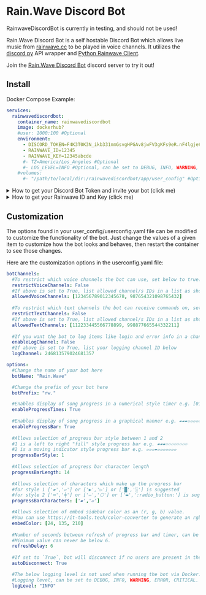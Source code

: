 ﻿# Rain.Wave Discord Bot
RainwaveDiscordBot is currently in testing, and should not be used!

Rain.Wave Discord Bot is a self hostable Discord Bot which allows live music from [rainwave.cc](https://rainwave.cc) to be played in voice channels.  It utilizes the [discord.py](https://github.com/Rapptz/discord.py) API wrapper and [Python Rainwave Client](https://github.com/williamjacksn/python-rainwave-client).

Join the [Rain.Wave Discord Bot]() discord server to try it out!

## Install

Docker Compose Example:
```yaml
services:
  rainwavediscordbot:
    container_name: rainwavediscordbot
    image: dockerhub?
    #user: 1000:100 #Optional
    environment:
      - DISCORD_TOKEN=F4K3T0K3N_ikb331nmGsvgHPGAv8jwFV3gKFs9eR.nF4lgje68ZdrEX9aSJ
      - RAINWAVE_ID=12345
      - RAINWAVE_KEY=12345abcde
      #- TZ=America/Los_Angeles #Optional
      #- LOG_LEVEL=INFO #Optional, can be set to DEBUG, INFO, WARNING, ERROR, CRITICAL
    #volumes:
      #- "/path/to/local/dir:/rainwavediscordbot/app/user_config" #Optional, to use this line, also uncomment `#volumes:`
```

<details>

<summary>How to get your Discord Bot Token and invite your bot (click me)</summary>

[This discordpy guide](https://discordpy.readthedocs.io/en/stable/discord.html#discord-intro) covers creating a bot, getting the token for `DISCORD_TOKEN`, and inviting the bot to your discord server.

The below bot permissions should cover current bot abilities. 

![image](https://github.com/user-attachments/assets/48d5c0ac-8b60-4577-85e9-3d67eb2e737f)


</details>

<details>

<summary>How to get your Rainwave ID and Key (click me)</summary>

Login/create account at https://rainwave.cc/

Navigate to https://rainwave.cc/keys/

The `numeric user ID` is your docker `RAINWAVE_ID`

The `API Key` is your docker `RAINWAVE_KEY`

</details>

## Customization

The options found in your user_config/userconfig.yaml file can be modified to customize the functionality of the bot.  Just change the values of a given item to customize how the bot looks and behaves, then restart the container to see those changes.

Here are the customization options in the userconfig.yaml file:

```yaml
botChannels:
  #To restrict which voice channels the bot can use, set below to true.
  restrictVoiceChannels: False
  #If above is set to True, list allowed channel/s IDs in a list as shown below.
  allowedVoiceChannels: [123456789012345678, 987654321098765432]
  
  #To restrict which text channels the bot can receive commands on, set below to true.
  restrictTextChannels: False
  #If above is set to True, list allowed channel/s IDs in a list as shown below.
  allowedTextChannels: [112233445566778899, 998877665544332211]
  
  #If you want the bot to log items like login and error info in a channel, set below to True
  enableLogChannel: False
  #If above is set to True, list your logging channel ID below
  logChannel: 246813579024681357

options:
  #Change the name of your bot here
  botName: "Rain.Wave"

  #Change the prefix of your bot here
  botPrefix: "rw."

  #Enables display of song progress in a numerical style timer e.g. [01:05/01:21]
  enableProgressTimes: True
  
  #Enables display of song progress in a graphical manner e.g. ▰▰▰▱▱▱▱▱▱▱▱
  enableProgressBar: True
  
  #Allows selection of progress bar style between 1 and 2
  #1 is a left to right "fill" style progress bar e.g. ▰▰▰▱▱▱▱▱▱▱▱
  #2 is a moving indicator style progress bar e.g. ▱▱▱▰▱▱▱▱▱▱▱
  progressBarStyle: 1
  
  #Allows selection of progress bar character length
  progressBarLength: 14
  
  #Allows selection of characters which make up the progress bar
  #for style 1 ['▰','▱'] or ['▶','▷'] or ['█','░'] is suggested
  #for style 2 ['═','╪'] or ['—','⎔'] or ['▬',':radio_button:'] is suggested
  progressBarCharacters: ['▰','▱']

  #Allows selection of embed sidebar color as an (r, g, b) value.  
  #You can use https://it-tools.tech/color-converter to generate an rgb color value
  embedColor: [24, 135, 210]
  
  #Number of seconds between refresh of progress bar and timer, can be increased if user is being rate limited.
  #Minimum value can never be below 6.
  refreshDelay: 6
  
  #If set to `True`, bot will disconnect if no users are present in the bots voice channel.
  autoDisconnect: True

  #The below logging level is not used when running the bot via Docker.
  #Logging level, can be set to DEBUG, INFO, WARNING, ERROR, CRITICAL.  If INFO provides too much info, switch to WARNING
  logLevel: "INFO"
```
